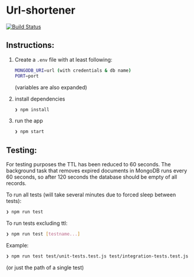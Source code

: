 # Url-shortener
[![Build Status](https://travis-ci.com/ematan/url-shortener.svg?branch=main)](https://travis-ci.com/ematan/url-shortener)


## Instructions:

1. Create a `.env` file with at least following:
    ```sh
    MONGODB_URI=url (with credentials & db name)
    PORT=port
    ```
    (variables are also expanded)

2.  install dependencies
    ```sh
    ❯ npm install
    ```
3. run the app
    ```sh
    ❯ npm start
    ```


## Testing:
For testing purposes the TTL has been reduced to 60 seconds. The background task that removes expired documents in MongoDB runs every 60 seconds, so after 120 seconds the database should be empty of all records.

To run all tests (will take several minutes due to forced sleep between tests):

```sh
❯ npm run test
```

To run tests excluding ttl:

```sh
❯ npm run test [testname...]
```

Example:

```sh
❯ npm run test test/unit-tests.test.js test/integration-tests.test.js
```
(or just the path of a single test)